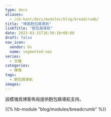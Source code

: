 ```yaml
---
type: docs
aliases:
  - /zh-hant/docs/modules/blog/breadcrumb/
title: "博客麪包屑導航"
linkTitle: "麪包屑導航"
date: 2023-03-31T16:50:16+08:00
draft: false
nav_icon:
  vendor: bs
  name: segmented-nav
series:
  - 文檔
categories:
  - 模塊
tags:
  - 麪包屑導航
images:
---
```


該模塊爲博客佈局提供麪包屑導航支持。

<!--more-->

{{% hb-module "blog/modules/breadcrumb" %}}
